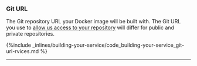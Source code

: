 <!-- post: -->


### Git URL

The Git repository URL your Docker image will be built with. The Git URL you use to [allow us access to your repository](http://community.cloud66.com/articles/accessing-your-git-repository) will differ for public and private repositories.



{%include _inlines/building-your-service/code_building-your-service_git-url-rvices.md %}



* * *

